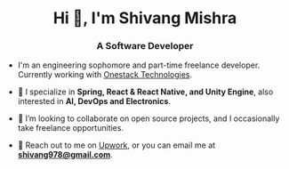 <h1 align="center">Hi 👋, I'm Shivang Mishra</h1>
<h3 align="center">A Software Developer</h3>

- I'm an engineering sophomore and part-time freelance developer. Currently working with [Onestack Technologies](https://www.onestacktechnologies.com).

- 🥷 I specialize in **Spring, React & React Native, and Unity Engine**, also interested in **AI, DevOps and Electronics**.

- 👯 I’m looking to collaborate on open source projects, and I occasionally take freelance opportunities.  

- 🤝 Reach out to me on [Upwork](https://www.upwork.com/freelancers/~01716352a5c5efd2ad), or you can email me at **shivang978@gmail.com**.

<!-- - 👨‍💻 Check out my [portfolio website](https://shivangmishra.dev), or have a look at my current [resume](https://drive.google.com/file/d/1nLsr17GHFYY41_J7eaByZP2lHIVdwAsj/view?usp=sharing).
<p align="left"> -->
</p>
